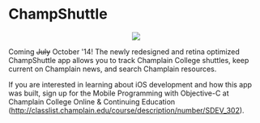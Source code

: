 ChampShuttle
============

<p align="center">
  <img src="https://forms.champlain.edu/~huwiler/champshuttle-screenshot-small2.jpg" />
</p>

Coming ~~July~~ October '14!  The newly redesigned and retina optimized ChampShuttle app allows you to track Champlain College shuttles, keep current on Champlain news, and search Champlain resources.

If you are interested in learning about iOS development and how this app was built, sign up for the Mobile Programming with Objective-C at Champlain College Online & Continuing Education (http://classlist.champlain.edu/course/description/number/SDEV_302).
